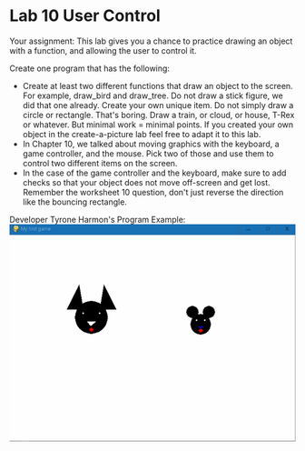# Lab 10 User Control 

Your assignment:
This lab gives you a chance to practice drawing an object with a function, and allowing the user to control it.

Create one program that has the following:

* Create at least two different functions that draw an object to the screen. For example, draw_bird and draw_tree. 
  Do not draw a stick figure, we did that one already. Create your own unique item. Do not simply draw a circle or rectangle.
  That's boring. Draw a train, or cloud, or house, T-Rex or whatever. But minimal work = minimal points. 
  If you created your own object in the create-a-picture lab feel free to adapt it to this lab.
* In Chapter 10, we talked about moving graphics with the keyboard, a game controller, and the mouse. 
  Pick two of those and use them to control two different items on the screen.
* In the case of the game controller and the keyboard, make sure to add checks so that your object does not move off-screen and get lost. 
  Remember the worksheet 10 question, don't just reverse the direction like the bouncing rectangle.

Developer Tyrone Harmon's Program Example:
<img src="https://github.com/tyrone8980/College_Programming/blob/master/ZMedia/lab10.gif" alt="Lab10" title="Lab10" />
